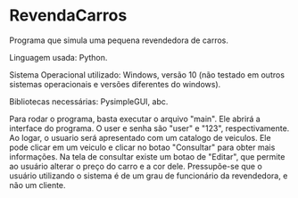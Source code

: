 # RevendaCarros
Programa que simula uma pequena revendedora de carros.


Linguagem usada: Python.


Sistema Operacional utilizado: Windows, versão 10 (não testado em outros sistemas operacionais e versões diferentes do windows).


Bibliotecas necessárias: PysimpleGUI, abc.

Para rodar o programa, basta executar o arquivo "main". Ele abrirá a interface do programa. O user e senha são "user" e "123", respectivamente.
Ao logar, o usuario será apresentado com um catalogo de veiculos. Ele pode clicar em um veiculo e clicar no botao "Consultar" para obter mais informações. Na tela de consultar existe um botao de "Editar", que permite ao usuário alterar o preço do carro e a cor dele. Pressupõe-se que o usuário utilizando o sistema é de um grau de funcionário da revendedora, e não um cliente.

